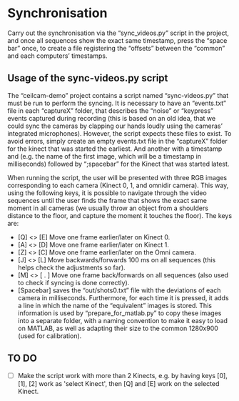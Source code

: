 # Synchronisation

Carry out the synchronisation via the “sync_videos.py” script in the project, and once all sequences show the exact same timestamp, press the “space bar” once, to create a file registering the “offsets” between the “common” and each computers’ timestamps.

## Usage of the sync-videos.py script

The “ceilcam-demo” project contains a script named “sync-videos.py” that must be run to perform the syncing. It is necessary to have an “events.txt” file in each “captureX” folder, that describes the “noise” or “keypress” events captured during recording (this is based on an old idea, that we could sync the cameras by clapping our hands loudly using the cameras’ integrated microphones). However, the script expects these files to exist. To avoid errors, simply create an empty events.txt file in the “captureX” folder for the kinect that was started the earliest. And another with a timestamp and (e.g. the name of the first image, which will be a timestamp in milliseconds) followed by “;spacebar” for the Kinect that was started latest.

When running the script, the user will be presented with three RGB images corresponding to each camera (Kinect 0, 1, and omnidir camera). This way, using the following keys, it is possible to navigate through the video sequences until the user finds the frame that shows the exact same moment in all cameras (we usually throw an object from a shoulders distance to the floor, and capture the moment it touches the floor). The keys are:

- [Q] <> [E] Move one frame earlier/later on Kinect 0.
- [A] <> [D] Move one frame earlier/later on Kinect 1.
- [Z] <> [C] Move one frame earlier/later on the Omni camera.
- [J] <> [L] Move backwards/forwards 100 ms on all sequences (this helps check the adjustments so far).
- [M] <> [ . ] Move one frame back/forwards on all sequences (also used to check if syncing is done correctly).
- [Spacebar] saves the “out/shots0.txt” file with the deviations of each camera in milliseconds. Furthermore, for each time it is pressed, it adds a line in which the name of the “equivalent” images is stored. This information is used by “prepare_for_matlab.py” to copy these images into a separate folder, with a naming convention to make it easy to load on MATLAB, as well as adapting their size to the common 1280x900 (used for calibration).

## TO DO

* [ ] Make the script work with more than 2 Kinects, e.g. by having keys [0], [1], [2] work as 'select Kinect', then [Q] and [E] work on the selected Kinect.